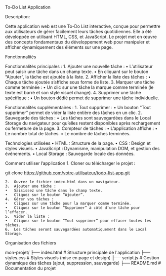 

To-Do List Application

Description:

Cette application web est une To-Do List interactive, conçue pour permettre aux utilisateurs de gérer facilement leurs tâches quotidiennes. Elle a été développée en utilisant HTML, CSS, et JavaScript. Le projet met en œuvre des concepts fondamentaux du développement web pour manipuler et afficher dynamiquement des éléments sur une page.

Fonctionnalités

Fonctionnalités principales :
	1.	Ajouter une nouvelle tâche :
	•	L’utilisateur peut saisir une tâche dans un champ texte.
	•	En cliquant sur le bouton “Ajouter”, la tâche est ajoutée à la liste.
	2.	Afficher la liste des tâches :
	•	Chaque tâche ajoutée s’affiche sous forme de liste.
	3.	Marquer une tâche comme terminée :
	•	Un clic sur une tâche la marque comme terminée (le texte est barré et son style visuel change).
	4.	Supprimer une tâche spécifique :
	•	Un bouton dédié permet de supprimer une tâche individuelle.

Fonctionnalités supplémentaires :
	1.	Tout supprimer :
	•	Un bouton “Tout supprimer” permet de vider la liste entière des tâches en un clic.
	2.	Sauvegarde des tâches :
	•	Les tâches sont sauvegardées dans le Local Storage du navigateur pour qu’elles restent disponibles après rechargement ou fermeture de la page.
	3.	Compteur de tâches :
	•	L’application affiche :
	•	Le nombre total de tâches.
	•	Le nombre de tâches terminées.

Technologies utilisées
	•	HTML : Structure de la page.
	•	CSS : Design et styles visuels.
	•	JavaScript : Dynamisme, manipulation DOM, et gestion des événements.
	•	Local Storage : Sauvegarde locale des données.

Comment utiliser l’application
	1.	Cloner ou télécharger le projet :

git clone https://github.com/votre-utilisateur/todo-list-app.git


	2.	Ouvrez le fichier index.html dans un navigateur.
	3.	Ajouter une tâche :
	•	Saisissez une tâche dans le champ texte.
	•	Cliquez sur le bouton “Ajouter”.
	4.	Gérer vos tâches :
	•	Cliquez sur une tâche pour la marquer comme terminée.
	•	Cliquez sur le bouton “Supprimer” à côté d’une tâche pour l’effacer.
	5.	Vider la liste :
	•	Cliquez sur le bouton “Tout supprimer” pour effacer toutes les tâches.
	6.	Les tâches seront sauvegardées automatiquement dans le Local Storage.

Organisation des fichiers

mon-projet/
├── index.html       # Structure principale de l'application
├── styles.css       # Styles visuels (mise en page et design)
├── script.js        # Gestion dynamique des tâches (ajout, suppression, sauvegarde)
├── README.md        # Documentation du projet

